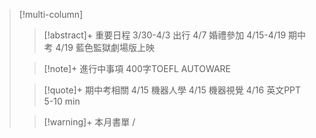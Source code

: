 > [!multi-column]
>
>> [!abstract]+ 重要日程
>> 3/30-4/3 出行
>> 4/7 婚禮參加
>> 4/15-4/19 期中考
>> 4/19 藍色監獄劇場版上映
>
>> [!note]+ 進行中事項
>>400字TOEFL
>>AUTOWARE
>
>> [!quote]+ 期中考相關
>> 4/15 機器人學
>> 4/15 機器視覺
>> 4/16 英文PPT 5-10 min
>>
>
>> [!warning]+ 本月書單
>>/
